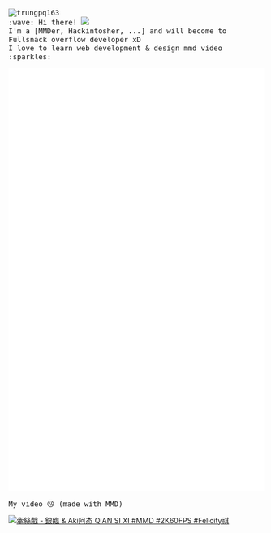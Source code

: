 <p>
  <samp>
    <img src="https://komarev.com/ghpvc/?username=trungpq163&label=Profile%20views&color=0e75b6&style=flat" alt="trungpq163" />
    <br/> :wave: Hi there! <img src="https://user-images.githubusercontent.com/5679180/79618120-0daffb80-80be-11ea-819e-d2b0fa904d07.gif" width="27px"> 
    <br> I'm a [MMDer, Hackintosher, ...] and will become to Fullsnack overflow developer xD
    <br>I love to learn web development & design mmd video :sparkles: <br/>
  </samp>
</p>
<img width="600" src="https://github.com/trungpq163/trungpq163/blob/master/github-metrics.svg">
<p><samp>My video 😘 (made with MMD)</samp></p>


[![牽絲戲 - 銀臨 & Aki阿杰 QIAN SI XI #MMD #2K60FPS #Felicity祺
](https://yt-embed.herokuapp.com/embed?v=Xv7O4jlW7rA)](https://youtu.be/Xv7O4jlW7rA "牽絲戲 - 銀臨 & Aki阿杰 QIAN SI XI")

